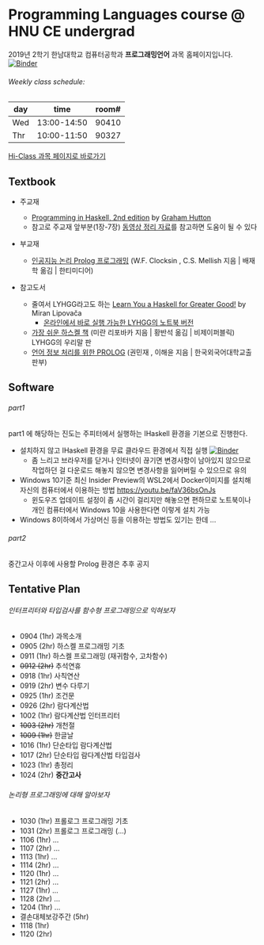 # Programming Languages course @ HNU CE undergrad
2019년 2학기 한남대학교 컴퓨터공학과 **프로그래밍언어** 과목 홈페이지입니다. [![Binder](https://mybinder.org/badge_logo.svg)](https://mybinder.org/v2/gh/hnu-pl/pl2019fall/master?urlpath=lab)

###### Weekly class schedule:
| day |   time      | room#  |
|-----|-------------|--------|
| Wed | 13:00-14:50 | 90410  |
| Thr | 10:00-11:50 | 90327  |

[Hi-Class 과목 페이지로 바로가기](https://hiclass.hannam.ac.kr/courses/7806)



## Textbook
 * 주교재
   - [Programming in Haskell, 2nd edition](http://www.cs.nott.ac.uk/~pszgmh/pih.html)
     by [Graham Hutton](http://www.cs.nott.ac.uk/~pszgmh)
   - 참고로 주교재 앞부분(1장-7장) [동영상 정리 자료](https://loom.com/share/folder/3be2bf727d6c4c0e85d35f6c81db7dbb)를 참고하면 도움이 될 수 있다
 
 * 부교재
   - [인공지능 논리 Prolog 프로그래밍](http://www.kyobobook.co.kr/product/detailViewKor.laf?barcode=9788964213285)
     (W.F. Clocksin , C.S. Mellish 지음 | 배재학 옮김 | 한티미디어)
 * 참고도서
     - 줄여서 LYHGG라고도 하는 [Learn You a Haskell for Greater Good!](http://learnyouahaskell.com/) by Miran Lipovača
          * [온라인에서 바로 실행 가능한 LYHGG의 노트북 버전](https://github.com/jamesdbrock/learn-you-a-haskell-notebook)
     - [가장 쉬운 하스켈 책](http://www.kyobobook.co.kr/product/detailViewKor.laf?barcode=9788994774619)
       (미란 리포바카 지음 | 황반석 옮김 | 비제이퍼블릭) LYHGG의 우리말 판
     - [언어 정보 처리를 위한 PROLOG](http://www.kyobobook.co.kr/product/detailViewKor.laf?barcode=9788974644796)
       (권민재 , 이해윤 지음 | 한국외국어대학교출판부)

## Software
###### part1
part1 에 해당하는 진도는 주피터에서 실행하는 IHaskell 환경을 기본으로 진행한다.
 * 설치하지 않고 IHaskell 환경을 무료 클라우드 환경에서 직접 실행 [![Binder](https://mybinder.org/badge_logo.svg)](https://mybinder.org/v2/gh/hnu-pl/pl2019fall/master?urlpath=lab)
     - 좀 느리고 브라우저를 닫거나 인터넷이 끊기면 변경사항이 남아있지 않으므로 작업하던 걸 다운로드 해놓지 않으면 변경사항을 잃어버릴 수 있으므로 유의
 * Windows 10기준 최신 Insider Preview의 WSL2에서 Docker이미지를 설치해 자신의 컴퓨터에서 이용하는 방법 https://youtu.be/faV36bsOnJs
     - 윈도우즈 업데이트 설정이 좀 시간이 걸리지만 해놓으면 편하므로 노트북이나 개인 컴퓨터에서 Windows 10을 사용한다면 이렇게 설치 가능
 * Windows 8이하에서 가상머신 등을 이용하는 방법도 있기는 한데 ...
###### part2
중간고사 이후에 사용할 Prolog 환경은 추후 공지


## Tentative Plan
###### 인터프리터와 타입검사를 함수형 프로그래밍으로 익혀보자
* 0904 (1hr) 과목소개
* 0905 (2hr) 하스켈 프로그래밍 기초
* 0911 (1hr) 하스켈 프로그래밍 (재귀함수, 고차함수)
* ~~0912 (2hr)~~ 추석연휴
* 0918 (1hr) 사칙연산
* 0919 (2hr) 변수 다루기
* 0925 (1hr) 조건문 
* 0926 (2hr) 람다계산법
* 1002 (1hr) 람다계산법 인터프리터
* ~~1003 (2hr)~~ 개천절
* ~~1009 (1hr)~~ 한글날
* 1016 (1hr) 단순타입 람다계산법
* 1017 (2hr) 단순타입 람다계산법 타입검사
* 1023 (1hr) 총정리
* 1024 (2hr) **중간고사**
###### 논리형 프로그래밍에 대해 알아보자
* 1030 (1hr) 프롤로그 프로그래밍 기초
* 1031 (2hr) 프롤로그 프로그래밍 (...)
* 1106 (1hr) ...
* 1107 (2hr) ...
* 1113 (1hr) ...
* 1114 (2hr) ...
* 1120 (1hr) ...
* 1121 (2hr) ...
* 1127 (1hr) ...
* 1128 (2hr) ...
* 1204 (1hr) ...
* 결손대체보강주간 (5hr)
* 1118 (1hr)
* 1120 (2hr)

